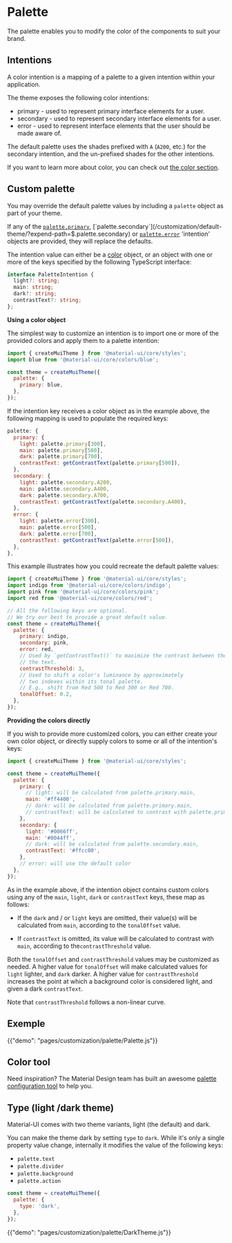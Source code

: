 # Palette

<p class="description">The palette enables you to modify the color of the components to suit your brand.</p>

## Intentions

A color intention is a mapping of a palette to a given intention within your application.

The theme exposes the following color intentions:

- primary - used to represent primary interface elements for a user.
- secondary - used to represent secondary interface elements for a user.
- error - used to represent interface elements that the user should be made aware of.

The default palette uses the shades prefixed with `A` (`A200`, etc.) for the secondary intention, and the un-prefixed shades for the other intentions.

If you want to learn more about color, you can check out [the color section](/customization/color/).

## Custom palette

You may override the default palette values by including a `palette` object as part of your theme.

If any of the [`palette.primary`](/customization/default-theme/?expend-path=$.palette.primary), [`palette.secondary`](/customization/default-theme/?expend-path=$.palette.secondary) or [`palette.error`](/customization/default-theme/?expend-path=$.palette.error) 'intention' objects are provided, they will replace the defaults.

The intention value can either be a [color](/customization/color/) object, or an object with one or more of the keys specified by the following TypeScript interface:

```ts
interface PaletteIntention {
  light?: string;
  main: string;
  dark?: string;
  contrastText?: string;
};
```

**Using a color object**

The simplest way to customize an intention is to import one or more of the provided colors and apply them to a palette intention:

```js
import { createMuiTheme } from '@material-ui/core/styles';
import blue from '@material-ui/core/colors/blue';

const theme = createMuiTheme({
  palette: {
    primary: blue,
  },
});
```

If the intention key receives a color object as in the example above, the following mapping is used to populate the required keys:

```js
palette: {
  primary: {
    light: palette.primary[300],
    main: palette.primary[500],
    dark: palette.primary[700],
    contrastText: getContrastText(palette.primary[500]),
  },
  secondary: {
    light: palette.secondary.A200,
    main: palette.secondary.A400,
    dark: palette.secondary.A700,
    contrastText: getContrastText(palette.secondary.A400),
  },
  error: {
    light: palette.error[300],
    main: palette.error[500],
    dark: palette.error[700],
    contrastText: getContrastText(palette.error[500]),
  },
},
```

This example illustrates how you could recreate the default palette values:

```js
import { createMuiTheme } from '@material-ui/core/styles';
import indigo from '@material-ui/core/colors/indigo';
import pink from '@material-ui/core/colors/pink';
import red from '@material-ui/core/colors/red';

// All the following keys are optional.
// We try our best to provide a great default value.
const theme = createMuiTheme({
  palette: {
    primary: indigo,
    secondary: pink,
    error: red,
    // Used by `getContrastText()` to maximize the contrast between the background and
    // the text.
    contrastThreshold: 3,
    // Used to shift a color's luminance by approximately
    // two indexes within its tonal palette.
    // E.g., shift from Red 500 to Red 300 or Red 700.
    tonalOffset: 0.2,
  },
});
```

**Providing the colors directly**

If you wish to provide more customized colors, you can either create your own color object, or directly supply colors to some or all of the intention's keys:

```js
import { createMuiTheme } from '@material-ui/core/styles';

const theme = createMuiTheme({
  palette: {
    primary: {
      // light: will be calculated from palette.primary.main,
      main: '#ff4400',
      // dark: will be calculated from palette.primary.main,
      // contrastText: will be calculated to contrast with palette.primary.main
    },
    secondary: {
      light: '#0066ff',
      main: '#0044ff',
      // dark: will be calculated from palette.secondary.main,
      contrastText: '#ffcc00',
    },
    // error: will use the default color
  },
});
```

As in the example above, if the intention object contains custom colors using any of the `main`, `light`, `dark` or `contrastText` keys, these map as follows:

- If the `dark` and / or `light` keys are omitted, their value(s) will be calculated from `main`, according to the `tonalOffset` value.

- If `contrastText` is omitted, its value will be calculated to contrast with `main`, according to the`contrastThreshold` value.

Both the `tonalOffset` and `contrastThreshold` values may be customized as needed. A higher value for `tonalOffset` will make calculated values for `light` lighter, and `dark` darker. A higher value for `contrastThreshold` increases the point at which a background color is considered light, and given a dark `contrastText`.

Note that `contrastThreshold` follows a non-linear curve.

## Exemple

{{"demo": "pages/customization/palette/Palette.js"}}

## Color tool

Need inspiration? The Material Design team has built an awesome [palette configuration tool](/customization/color/#color-tool) to help you.

## Type (light /dark theme)

Material-UI comes with two theme variants, light (the default) and dark.

You can make the theme dark by setting `type` to `dark`. While it's only a single property value change, internally it modifies the value of the following keys:

- `palette.text`
- `palette.divider`
- `palette.background`
- `palette.action`

```js
const theme = createMuiTheme({
  palette: {
    type: 'dark',
  },
});
```

{{"demo": "pages/customization/palette/DarkTheme.js"}}